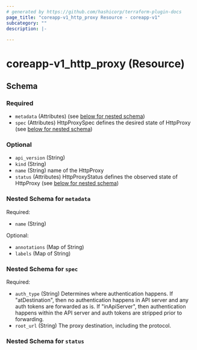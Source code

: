 ```yaml
---
# generated by https://github.com/hashicorp/terraform-plugin-docs
page_title: "coreapp-v1_http_proxy Resource - coreapp-v1"
subcategory: ""
description: |-
  
---
```


# coreapp-v1_http_proxy (Resource)





<!-- schema generated by tfplugindocs -->
## Schema

### Required

- `metadata` (Attributes) (see [below for nested schema](#nestedatt--metadata))
- `spec` (Attributes) HttpProxySpec defines the desired state of HttpProxy (see [below for nested schema](#nestedatt--spec))

### Optional

- `api_version` (String)
- `kind` (String)
- `name` (String) name of the HttpProxy
- `status` (Attributes) HttpProxyStatus defines the observed state of HttpProxy (see [below for nested schema](#nestedatt--status))

<a id="nestedatt--metadata"></a>
### Nested Schema for `metadata`

Required:

- `name` (String)

Optional:

- `annotations` (Map of String)
- `labels` (Map of String)


<a id="nestedatt--spec"></a>
### Nested Schema for `spec`

Required:

- `auth_type` (String) Determines where authentication happens.
If "atDestination", then no authentication happens in API server and any auth tokens are forwarded as is.
If "inApiServer", then authentication happens within the API server and auth tokens are stripped prior to forwarding.
- `root_url` (String) The proxy destination, including the protocol.


<a id="nestedatt--status"></a>
### Nested Schema for `status`
